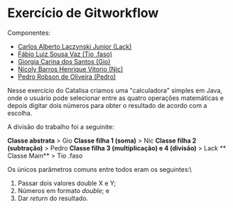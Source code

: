 
# Exercício de Gitworkflow

Componentes:
* [Carlos Alberto Laczynski Junior (Lack)](https://github.com/carloslaczynskizup)
* [Fábio Luiz Sousa Vaz (Tio .faso)](https://github.com/tiofaso/)
* [Giorgia Carina dos Santos (Gio)](https://github.com/giorgiasantos)
* [Nicoly Barros Henrique Vitorio (Nic)](https://github.com/NicolyZup)
* [Pedro Robson de Oliveira (Pedro)](https://github.com/PedrorOliva)

Nesse exercício do Catalisa criamos uma "calculadora" simples em Java, onde o usuário pode selecionar entre as quatro operações matemáticas e depois digitar dois números para obter o resultado de acordo com a escolha.

A divisão do trabalho foi a seguinite:

**Classe abstrata** > Gio
**Classe filha 1 (soma)** > Nic
**Classe filha 2 (subtração)** > Pedro
**Classe filha 3 (multiplicação) e 4 (divisão)** > Lack
** Classe Main** > Tio .faso

Os únicos parâmetros comuns entre todos eram os seguintes:\
1. Passar dois valores double X e Y;
2. Números em formato *double*; e
2. Dar *return* do resultado.